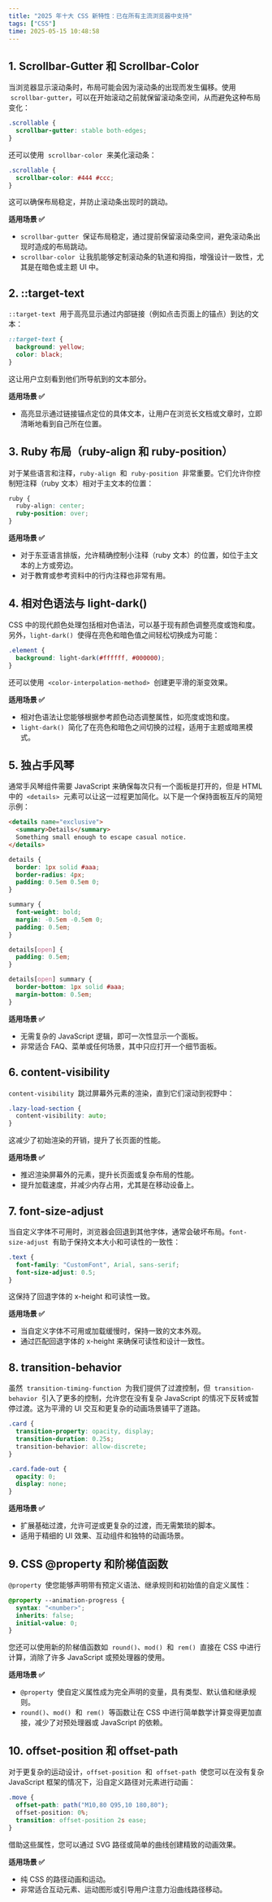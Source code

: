 ```yaml
---
title: "2025 年十大 CSS 新特性：已在所有主流浏览器中支持"
tags: ["CSS"]
time: 2025-05-15 10:48:58
---
```


## 1\. Scrollbar-Gutter 和 Scrollbar-Color

当浏览器显示滚动条时，布局可能会因为滚动条的出现而发生偏移。使用  `scrollbar-gutter`，可以在开始滚动之前就保留滚动条空间，从而避免这种布局变化：

```css
.scrollable {
  scrollbar-gutter: stable both-edges;
}
```

还可以使用  `scrollbar-color`  来美化滚动条：

```css
.scrollable {
  scrollbar-color: #444 #ccc;
}
```

这可以确保布局稳定，并防止滚动条出现时的跳动。

**适用场景 ✅**

- `scrollbar-gutter`  保证布局稳定，通过提前保留滚动条空间，避免滚动条出现时造成的布局跳动。
- `scrollbar-color`  让我肌能够定制滚动条的轨道和拇指，增强设计一致性，尤其是在暗色或主题 UI 中。

## 2\. ::target-text

`::target-text`  用于高亮显示通过内部链接（例如点击页面上的锚点）到达的文本：

```css
::target-text {
  background: yellow;
  color: black;
}
```

这让用户立刻看到他们所导航到的文本部分。

**适用场景 ✅**

- 高亮显示通过链接锚点定位的具体文本，让用户在浏览长文档或文章时，立即清晰地看到自己所在位置。

## 3\. Ruby 布局（ruby-align 和 ruby-position）

对于某些语言和注释，`ruby-align`  和  `ruby-position`  非常重要。它们允许你控制短注释（ruby 文本）相对于主文本的位置：

```css
ruby {
  ruby-align: center;
  ruby-position: over;
}
```

**适用场景 ✅**

- 对于东亚语言排版，允许精确控制小注释（ruby 文本）的位置，如位于主文本的上方或旁边。
- 对于教育或参考资料中的行内注释也非常有用。

## 4\. 相对色语法与 light-dark()

CSS 中的现代颜色处理包括相对色语法，可以基于现有颜色调整亮度或饱和度。另外，`light-dark()`  使得在亮色和暗色值之间轻松切换成为可能：

```css
.element {
  background: light-dark(#ffffff, #000000);
}
```

还可以使用  `<color-interpolation-method>`  创建更平滑的渐变效果。

**适用场景 ✅**

- 相对色语法让您能够根据参考颜色动态调整属性，如亮度或饱和度。
- `light-dark()`  简化了在亮色和暗色之间切换的过程，适用于主题或暗黑模式。

## 5\. 独占手风琴

通常手风琴组件需要 JavaScript 来确保每次只有一个面板是打开的，但是 HTML 中的  `<details>`  元素可以让这一过程更加简化。以下是一个保持面板互斥的简短示例：

```html
<details name="exclusive">
  <summary>Details</summary>
  Something small enough to escape casual notice.
</details>
```

```css
details {
  border: 1px solid #aaa;
  border-radius: 4px;
  padding: 0.5em 0.5em 0;
}

summary {
  font-weight: bold;
  margin: -0.5em -0.5em 0;
  padding: 0.5em;
}

details[open] {
  padding: 0.5em;
}

details[open] summary {
  border-bottom: 1px solid #aaa;
  margin-bottom: 0.5em;
}
```

**适用场景 ✅**

- 无需复杂的 JavaScript 逻辑，即可一次性显示一个面板。
- 非常适合 FAQ、菜单或任何场景，其中只应打开一个细节面板。

## 6\. content-visibility

`content-visibility`  跳过屏幕外元素的渲染，直到它们滚动到视野中：

```css
.lazy-load-section {
  content-visibility: auto;
}
```

这减少了初始渲染的开销，提升了长页面的性能。

**适用场景 ✅**

- 推迟渲染屏幕外的元素，提升长页面或复杂布局的性能。
- 提升加载速度，并减少内存占用，尤其是在移动设备上。

## 7\. font-size-adjust

当自定义字体不可用时，浏览器会回退到其他字体，通常会破坏布局。`font-size-adjust`  有助于保持文本大小和可读性的一致性：

```css
.text {
  font-family: "CustomFont", Arial, sans-serif;
  font-size-adjust: 0.5;
}
```

这保持了回退字体的 x-height 和可读性一致。

**适用场景 ✅**

- 当自定义字体不可用或加载缓慢时，保持一致的文本外观。
- 通过匹配回退字体的 x-height 来确保可读性和设计一致性。

## 8\. transition-behavior

虽然  `transition-timing-function`  为我们提供了过渡控制，但  `transition-behavior`  引入了更多的控制，允许您在没有复杂 JavaScript 的情况下反转或暂停过渡。这为平滑的 UI 交互和更复杂的动画场景铺平了道路。

```css
.card {
  transition-property: opacity, display;
  transition-duration: 0.25s;
  transition-behavior: allow-discrete;
}

.card.fade-out {
  opacity: 0;
  display: none;
}
```

**适用场景 ✅**

- 扩展基础过渡，允许可逆或更复杂的过渡，而无需繁琐的脚本。
- 适用于精细的 UI 效果、互动组件和独特的动画场景。

## 9\. CSS @property 和阶梯值函数

`@property`  使您能够声明带有预定义语法、继承规则和初始值的自定义属性：

```css
@property --animation-progress {
  syntax: "<number>";
  inherits: false;
  initial-value: 0;
}
```

您还可以使用新的阶梯值函数如  `round()`、`mod()`  和  `rem()`  直接在 CSS 中进行计算，消除了许多 JavaScript 或预处理器的使用。

**适用场景 ✅**

- `@property`  使自定义属性成为完全声明的变量，具有类型、默认值和继承规则。
- `round()`、`mod()`  和  `rem()`  等函数让在 CSS 中进行简单数学计算变得更加直接，减少了对预处理器或 JavaScript 的依赖。

## 10\. offset-position 和 offset-path

对于更复杂的运动设计，`offset-position`  和  `offset-path`  使您可以在没有复杂 JavaScript 框架的情况下，沿自定义路径对元素进行动画：

```css
.move {
  offset-path: path("M10,80 Q95,10 180,80");
  offset-position: 0%;
  transition: offset-position 2s ease;
}
```

借助这些属性，您可以通过 SVG 路径或简单的曲线创建精致的动画效果。

**适用场景 ✅**

- 纯 CSS 的路径动画和运动。
- 非常适合互动元素、运动图形或引导用户注意力沿曲线路径移动。
